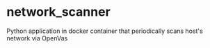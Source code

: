 # network_scanner
Python application in docker container that periodically scans host's network via OpenVas
